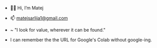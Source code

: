 - 🙇🏼 Hi, I’m Matej

- 📫 matejsarlija1@gmail.com

- ~ "I look for value, wherever it can be found."

- I can remember the the URL for Google's Colab without google-ing.
